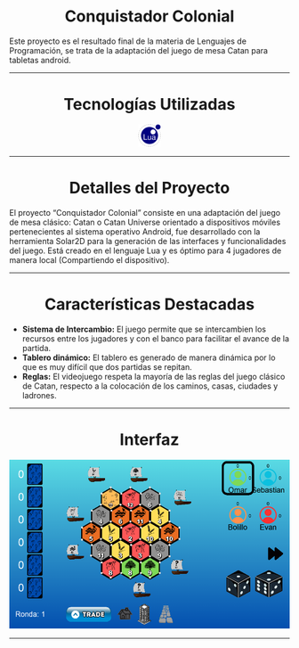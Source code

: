 <h1 align="center">Conquistador Colonial</h1>
<p>Este proyecto es el resultado final de la materia de Lenguajes de Programación, se trata de la adaptación del juego de mesa Catan para tabletas android.</p>
<hr>
<h1 align="center">Tecnologías Utilizadas</h1>
<div align="center">
  <img src="https://github.com/devicons/devicon/blob/master/icons/lua/lua-original.svg" alt="Lua" title="Lua" width="40px">
</div>
<hr>
<h1 align="center">Detalles del Proyecto</h1>
<p>El proyecto “Conquistador Colonial” consiste en una adaptación del juego de mesa clásico: Catan o Catan Universe orientado a dispositivos móviles pertenecientes al sistema operativo Android, fue desarrollado con la herramienta Solar2D para la generación de las interfaces y funcionalidades del juego. Está creado en el lenguaje Lua y es óptimo para 4 jugadores de manera local (Compartiendo el dispositivo). </p>
<hr>
<h1 align="center">Características Destacadas</h1>
<ul>
  <li><b>Sistema de Intercambio:</b> El juego permite que se intercambien los recursos entre los jugadores y con el banco para facilitar el avance de la partida.</li>
  <li><b>Tablero dinámico:</b> El tablero es generado de manera dinámica por lo que es muy difícil que dos partidas se repitan.</li>
  <li><b>Reglas:</b> El videojuego respeta la mayoría de las reglas del juego clásico de Catan, respecto a la colocación de los caminos, casas, ciudades y ladrones.</li>
</ul>
<hr>
<h1 align="center">Interfaz</h1>
<div align="center">
  <img src="interfazCC.png" alt="Interface" title="Interface" width="600px">
</div>
<hr>
